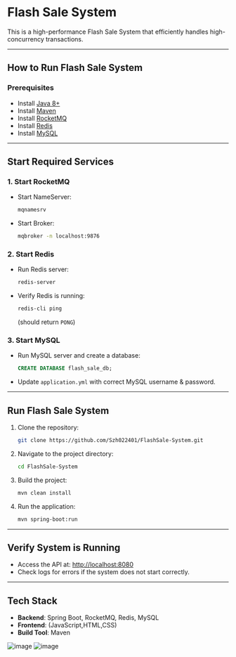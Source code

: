 # Flash Sale System

This is a high-performance Flash Sale System that efficiently handles high-concurrency transactions.

---

## How to Run Flash Sale System

### Prerequisites
- Install [Java 8+](https://www.oracle.com/java/technologies/javase-jdk8-downloads.html)
- Install [Maven](https://maven.apache.org/download.cgi)
- Install [RocketMQ](https://rocketmq.apache.org/release_notes/release-notes-4.7.1/)
- Install [Redis](https://redis.io/docs/getting-started/installation/)
- Install [MySQL](https://dev.mysql.com/downloads/installer/)

---

## Start Required Services

### 1. Start RocketMQ
- Start NameServer:
  ```bash
  mqnamesrv
  ```
- Start Broker:
  ```bash
  mqbroker -n localhost:9876
  ```

### 2. Start Redis
- Run Redis server:
  ```bash
  redis-server
  ```
- Verify Redis is running:
  ```bash
  redis-cli ping
  ```
  (should return `PONG`)

### 3. Start MySQL
- Run MySQL server and create a database:
  ```sql
  CREATE DATABASE flash_sale_db;
  ```
- Update `application.yml` with correct MySQL username & password.

---

## Run Flash Sale System

1. Clone the repository:
   ```bash
   git clone https://github.com/Szh022401/FlashSale-System.git
   ```
2. Navigate to the project directory:
   ```bash
   cd FlashSale-System
   ```
3. Build the project:
   ```bash
   mvn clean install
   ```
4. Run the application:
   ```bash
   mvn spring-boot:run
   ```

---

## Verify System is Running
- Access the API at: [http://localhost:8080](http://localhost:8080)
- Check logs for errors if the system does not start correctly.

---

## Tech Stack
- **Backend**: Spring Boot, RocketMQ, Redis, MySQL
- **Frontend**: (JavaScript,HTML,CSS)
- **Build Tool**: Maven




![image](https://github.com/user-attachments/assets/9eff2263-a8a0-4f75-85e0-ab2810fe1025)
![image](https://github.com/user-attachments/assets/ee6c717c-1e58-4054-93e7-9e6773839019)
